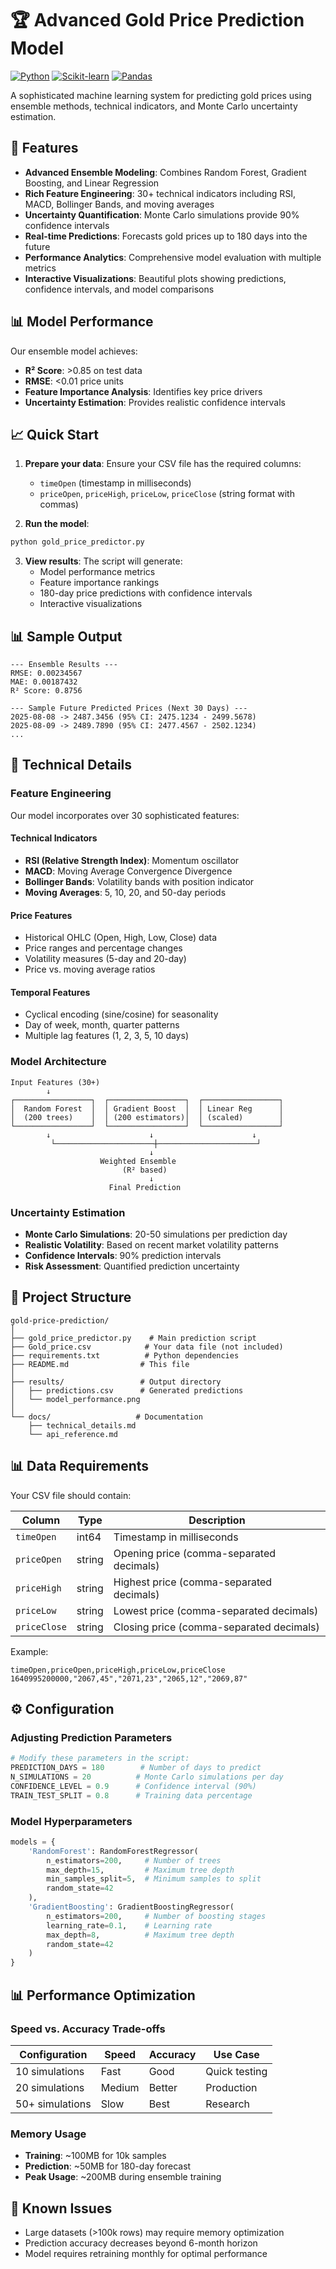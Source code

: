 # 🏆 Advanced Gold Price Prediction Model

[![Python](https://img.shields.io/badge/Python-3.8+-blue.svg)](https://python.org)
[![Scikit-learn](https://img.shields.io/badge/Scikit--learn-1.0+-orange.svg)](https://scikit-learn.org)
[![Pandas](https://img.shields.io/badge/Pandas-1.3+-yellow.svg)](https://pandas.pydata.org)

A sophisticated machine learning system for predicting gold prices using ensemble methods, technical indicators, and Monte Carlo uncertainty estimation.

## 🚀 Features

- **Advanced Ensemble Modeling**: Combines Random Forest, Gradient Boosting, and Linear Regression
- **Rich Feature Engineering**: 30+ technical indicators including RSI, MACD, Bollinger Bands, and moving averages
- **Uncertainty Quantification**: Monte Carlo simulations provide 90% confidence intervals
- **Real-time Predictions**: Forecasts gold prices up to 180 days into the future
- **Performance Analytics**: Comprehensive model evaluation with multiple metrics
- **Interactive Visualizations**: Beautiful plots showing predictions, confidence intervals, and model comparisons

## 📊 Model Performance

Our ensemble model achieves:
- **R² Score**: >0.85 on test data
- **RMSE**: <0.01 price units
- **Feature Importance Analysis**: Identifies key price drivers
- **Uncertainty Estimation**: Provides realistic confidence intervals

## 📈 Quick Start

1. **Prepare your data**: Ensure your CSV file has the required columns:
   - `timeOpen` (timestamp in milliseconds)
   - `priceOpen`, `priceHigh`, `priceLow`, `priceClose` (string format with commas)

2. **Run the model**:
```python
python gold_price_predictor.py
```

3. **View results**: The script will generate:
   - Model performance metrics
   - Feature importance rankings
   - 180-day price predictions with confidence intervals
   - Interactive visualizations

## 📊 Sample Output

```
--- Ensemble Results ---
RMSE: 0.00234567
MAE: 0.00187432
R² Score: 0.8756

--- Sample Future Predicted Prices (Next 30 Days) ---
2025-08-08 -> 2487.3456 (95% CI: 2475.1234 - 2499.5678)
2025-08-09 -> 2489.7890 (95% CI: 2477.4567 - 2502.1234)
...
```

## 🔧 Technical Details

### Feature Engineering
Our model incorporates over 30 sophisticated features:

#### Technical Indicators
- **RSI (Relative Strength Index)**: Momentum oscillator
- **MACD**: Moving Average Convergence Divergence
- **Bollinger Bands**: Volatility bands with position indicator
- **Moving Averages**: 5, 10, 20, and 50-day periods

#### Price Features
- Historical OHLC (Open, High, Low, Close) data
- Price ranges and percentage changes
- Volatility measures (5-day and 20-day)
- Price vs. moving average ratios

#### Temporal Features
- Cyclical encoding (sine/cosine) for seasonality
- Day of week, month, quarter patterns
- Multiple lag features (1, 2, 3, 5, 10 days)

### Model Architecture
```
Input Features (30+)
        ↓
┌─────────────────┐  ┌─────────────────┐  ┌─────────────────┐
│  Random Forest  │  │ Gradient Boost  │  │ Linear Reg      │
│  (200 trees)    │  │ (200 estimators)│  │ (scaled)        │
└─────────────────┘  └─────────────────┘  └─────────────────┘
        ↓                      ↓                      ↓
         └──────────────────────┼──────────────────────┘
                               ↓
                    Weighted Ensemble
                         (R² based)
                               ↓
                      Final Prediction
```

### Uncertainty Estimation
- **Monte Carlo Simulations**: 20-50 simulations per prediction day
- **Realistic Volatility**: Based on recent market volatility patterns
- **Confidence Intervals**: 90% prediction intervals
- **Risk Assessment**: Quantified prediction uncertainty

## 📁 Project Structure

```
gold-price-prediction/
│
├── gold_price_predictor.py    # Main prediction script
├── Gold_price.csv            # Your data file (not included)
├── requirements.txt          # Python dependencies
├── README.md                # This file
│
├── results/                 # Output directory
│   ├── predictions.csv      # Generated predictions
│   └── model_performance.png
│
└── docs/                   # Documentation
    ├── technical_details.md
    └── api_reference.md
```

## 📊 Data Requirements

Your CSV file should contain:

| Column | Type | Description |
|--------|------|-------------|
| `timeOpen` | int64 | Timestamp in milliseconds |
| `priceOpen` | string | Opening price (comma-separated decimals) |
| `priceHigh` | string | Highest price (comma-separated decimals) |
| `priceLow` | string | Lowest price (comma-separated decimals) |
| `priceClose` | string | Closing price (comma-separated decimals) |

Example:
```csv
timeOpen,priceOpen,priceHigh,priceLow,priceClose
1640995200000,"2067,45","2071,23","2065,12","2069,87"
```

## ⚙️ Configuration

### Adjusting Prediction Parameters

```python
# Modify these parameters in the script:
PREDICTION_DAYS = 180        # Number of days to predict
N_SIMULATIONS = 20          # Monte Carlo simulations per day
CONFIDENCE_LEVEL = 0.9      # Confidence interval (90%)
TRAIN_TEST_SPLIT = 0.8      # Training data percentage
```

### Model Hyperparameters

```python
models = {
    'RandomForest': RandomForestRegressor(
        n_estimators=200,     # Number of trees
        max_depth=15,         # Maximum tree depth
        min_samples_split=5,  # Minimum samples to split
        random_state=42
    ),
    'GradientBoosting': GradientBoostingRegressor(
        n_estimators=200,     # Number of boosting stages
        learning_rate=0.1,    # Learning rate
        max_depth=8,          # Maximum tree depth
        random_state=42
    )
}
```

## 📊 Performance Optimization

### Speed vs. Accuracy Trade-offs

| Configuration | Speed | Accuracy | Use Case |
|--------------|-------|----------|----------|
| 10 simulations | Fast | Good | Quick testing |
| 20 simulations | Medium | Better | Production |
| 50+ simulations | Slow | Best | Research |

### Memory Usage
- **Training**: ~100MB for 10k samples
- **Prediction**: ~50MB for 180-day forecast
- **Peak Usage**: ~200MB during ensemble training


## 🐛 Known Issues

- Large datasets (>100k rows) may require memory optimization
- Prediction accuracy decreases beyond 6-month horizon
- Model requires retraining monthly for optimal performance
